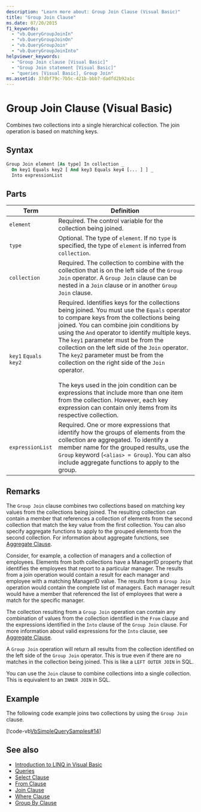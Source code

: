 ```yaml
---
description: "Learn more about: Group Join Clause (Visual Basic)"
title: "Group Join Clause"
ms.date: 07/20/2015
f1_keywords: 
  - "vb.QueryGroupJoinIn"
  - "vb.QueryGroupJoinOn"
  - "vb.QueryGroupJoin"
  - "vb.QueryGroupJoinInto"
helpviewer_keywords: 
  - "Group Join clause [Visual Basic]"
  - "Group Join statement [Visual Basic]"
  - "queries [Visual Basic], Group Join"
ms.assetid: 37dbf79c-7b5c-421b-bbb7-dadfd2b92a1c
---
```

# Group Join Clause (Visual Basic)

Combines two collections into a single hierarchical collection. The join operation is based on matching keys.  
  
## Syntax  
  
```vb  
Group Join element [As type] In collection _  
  On key1 Equals key2 [ And key3 Equals key4 [... ] ] _  
  Into expressionList  
```  
  
## Parts  
  
|Term|Definition|  
|---|---|  
|`element`|Required. The control variable for the collection being joined.|  
|`type`|Optional. The type of `element`. If no `type` is specified, the type of `element` is inferred from `collection`.|  
|`collection`|Required. The collection to combine with the collection that is on the left side of the `Group Join` operator. A `Group Join` clause can be nested in a `Join` clause or in another `Group Join` clause.|  
|`key1` `Equals` `key2`|Required. Identifies keys for the collections being joined. You must use the `Equals` operator to compare keys from the collections being joined. You can combine join conditions by using the `And` operator to identify multiple keys. The `key1` parameter must be from the collection on the left side of the `Join` operator. The `key2` parameter must be from the collection on the right side of the `Join` operator.<br /><br /> The keys used in the join condition can be expressions that include more than one item from the collection. However, each key expression can contain only items from its respective collection.|  
|`expressionList`|Required. One or more expressions that identify how the groups of elements from the collection are aggregated. To identify a member name for the grouped results, use the `Group` keyword (`<alias> = Group`). You can also include aggregate functions to apply to the group.|  
  
## Remarks  

 The `Group Join` clause combines two collections based on matching key values from the collections being joined. The resulting collection can contain a member that references a collection of elements from the second collection that match the key value from the first collection. You can also specify aggregate functions to apply to the grouped elements from the second collection. For information about aggregate functions, see [Aggregate Clause](aggregate-clause.md).  
  
 Consider, for example, a collection of managers and a collection of employees. Elements from both collections have a ManagerID property that identifies the employees that report to a particular manager. The results from a join operation would contain a result for each manager and employee with a matching ManagerID value. The results from a `Group Join` operation would contain the complete list of managers. Each manager result would have a member that referenced the list of employees that were a match for the specific manager.  
  
 The collection resulting from a `Group Join` operation can contain any combination of values from the collection identified in the `From` clause and the expressions identified in the `Into` clause of the `Group Join` clause. For more information about valid expressions for the `Into` clause, see [Aggregate Clause](aggregate-clause.md).  
  
 A `Group Join` operation will return all results from the collection identified on the left side of the `Group Join` operator. This is true even if there are no matches in the collection being joined. This is like a `LEFT OUTER JOIN` in SQL.  
  
 You can use the `Join` clause to combine collections into a single collection. This is equivalent to an `INNER JOIN` in SQL.  
  
## Example  

 The following code example joins two collections by using the `Group Join` clause.  
  
 [!code-vb[VbSimpleQuerySamples#14](~/samples/snippets/visualbasic/VS_Snippets_VBCSharp/VbSimpleQuerySamples/VB/QuerySamples1.vb#14)]  
  
## See also

- [Introduction to LINQ in Visual Basic](../../programming-guide/language-features/linq/introduction-to-linq.md)
- [Queries](index.md)
- [Select Clause](select-clause.md)
- [From Clause](from-clause.md)
- [Join Clause](join-clause.md)
- [Where Clause](where-clause.md)
- [Group By Clause](group-by-clause.md)
